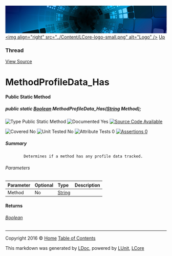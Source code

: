 ![](../Content/LCore-banner-small.png "")
[&lt;img align=&quot;right&quot; src=&quot;../Content/LCore-logo-small.png&quot; alt=&quot;Logo&quot; /&gt;](../../README.md)
[Up](Thread.md)

### Thread
[View Source](../Extensions/Methods/L.cs)

# MethodProfileData_Has

#### Public Static Method

##### public static <a href="https://msdn.microsoft.com/en-us/library/system.boolean.aspx" alt="">Boolean</a> MethodProfileData_Has(<a href="https://msdn.microsoft.com/en-us/library/system.string.aspx" alt="">String</a> Method);

![Type Public Static Method](http://b.repl.ca/v1/Type-Public%20Static%20Method-blue.png "")     ![Documented Yes](http://b.repl.ca/v1/Documented-Yes-brightgreen.png "") [![Source Code Available](http://b.repl.ca/v1/Source%20Code-Available-brightgreen.png "")](../Extensions/Methods/L.cs#L)

![Covered No](http://b.repl.ca/v1/Covered-No-red.png "") ![Unit Tested No](http://b.repl.ca/v1/Unit%20Tested-No-lightgrey.png "") ![Attribute Tests 0](http://b.repl.ca/v1/Attribute%20Tests-0-lightgrey.png "") [![Assertions 0](http://b.repl.ca/v1/Assertions-0-lightgrey.png "")](../Extensions/Methods/L.cs)

##### Summary

            Determines if a method has any profile data tracked.
            

###### Parameters

Parameter | Optional | Type | Description
:---  | :---  | :---  | :--- 
Method | No | [String](https://msdn.microsoft.com/en-us/library/system.string.aspx) | 


#### Returns

###### [Boolean](https://msdn.microsoft.com/en-us/library/system.boolean.aspx)



---

Copyright 2016 &copy; [Home](../../README.md) [Table of Contents](../../TableOfContents.md)

This markdown was generated by [LDoc](https://github.com/CodeSingularity/LDoc), powered by [LUnit](https://github.com/CodeSingularity/LUnit), [LCore](https://github.com/CodeSingularity/LCore)
